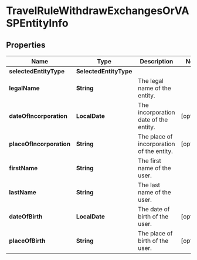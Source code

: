 

# TravelRuleWithdrawExchangesOrVASPEntityInfo


## Properties

| Name | Type | Description | Notes |
|------------ | ------------- | ------------- | -------------|
|**selectedEntityType** | **SelectedEntityType** |  |  |
|**legalName** | **String** | The legal name of the entity. |  |
|**dateOfIncorporation** | **LocalDate** | The incorporation date of the entity. |  [optional] |
|**placeOfIncorporation** | **String** | The place of incorporation of the entity. |  [optional] |
|**firstName** | **String** | The first name of the user. |  |
|**lastName** | **String** | The last name of the user. |  |
|**dateOfBirth** | **LocalDate** | The date of birth of the user. |  [optional] |
|**placeOfBirth** | **String** | The place of birth of the user. |  [optional] |



